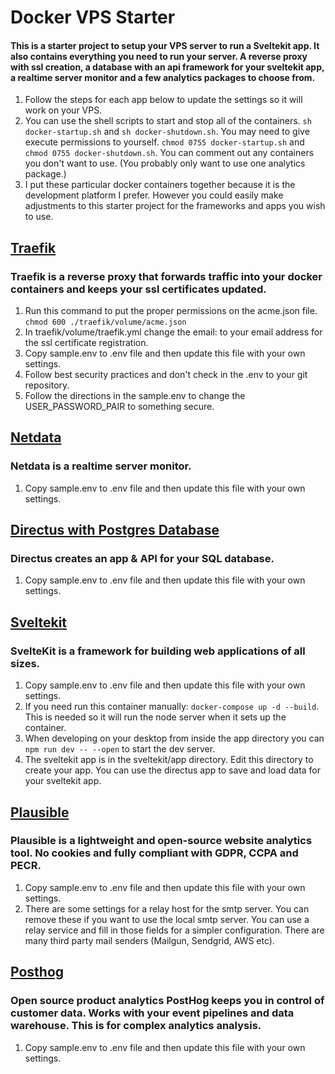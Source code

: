 # Docker VPS Starter
#### This is a starter project to setup your VPS server to run a Sveltekit app.  It also contains everything you need to run your server. A reverse proxy with ssl creation, a database with an api framework for your sveltekit app, a realtime server monitor and a few analytics packages to choose from. 

1. Follow the steps for each app below to update the settings so it will work on your VPS.
2. You can use the shell scripts to start and stop all of the containers. `sh docker-startup.sh` and `sh docker-shutdown.sh`.  You may need to give execute permissions to yourself. `chmod 0755 docker-startup.sh` and `chmod 0755 docker-shutdown.sh`. You can comment out any containers you don't want to use.  (You probably only want to use one analytics package.)
3. I put these particular docker containers together because it is the development platform I prefer.  However you could easily make adjustments to this starter project for the frameworks and apps you wish to use.

## [Traefik](https://traefik.io)
### Traefik is a reverse proxy that forwards traffic into your docker containers and keeps your ssl certificates updated.
1. Run this command to put the proper permissions on the acme.json file. `chmod 600 ./traefik/volume/acme.json`
2. In traefik/volume/traefik.yml change the email: to your email address for the ssl certificate registration.
3. Copy sample.env to .env file and then update this file with your own settings.
4. Follow best security practices and don't check in the .env to your git repository.
5. Follow the directions in the sample.env to change the USER_PASSWORD_PAIR to something secure.

## [Netdata](https://www.netdata.cloud)
### Netdata is a realtime server monitor.
1. Copy sample.env to .env file and then update this file with your own settings.

## [Directus with Postgres Database](https://directus.io)
### Directus creates an app & API for your SQL database.
1. Copy sample.env to .env file and then update this file with your own settings.

## [Sveltekit](https://kit.svelte.dev)
### SvelteKit is a framework for building web applications of all sizes.
1. Copy sample.env to .env file and then update this file with your own settings.
2. If you need run this container manually: `docker-compose up -d --build`.  This is needed so it will run the node server when it sets up the container.
3. When developing on your desktop from inside the app directory you can `npm run dev -- --open` to start the dev server.
4.  The sveltekit app is in the sveltekit/app directory.  Edit this directory to create your app.  You can use the directus app to save and load data for your sveltekit app.

## [Plausible](https://plausible.io)
### Plausible is a lightweight and open-source website analytics tool. No cookies and fully compliant with GDPR, CCPA and PECR.
1. Copy sample.env to .env file and then update this file with your own settings.
2. There are some settings for a relay host for the smtp server.  You can remove these if you want to use the local smtp server. You can use a relay service and fill in those fields for a simpler configuration.  There are many third party mail senders (Mailgun, Sendgrid, AWS etc).  

## [Posthog](https://posthog.com)
### Open source product analytics PostHog keeps you in control of customer data. Works with your event pipelines and data warehouse. This is for complex analytics analysis.
1. Copy sample.env to .env file and then update this file with your own settings.
 
